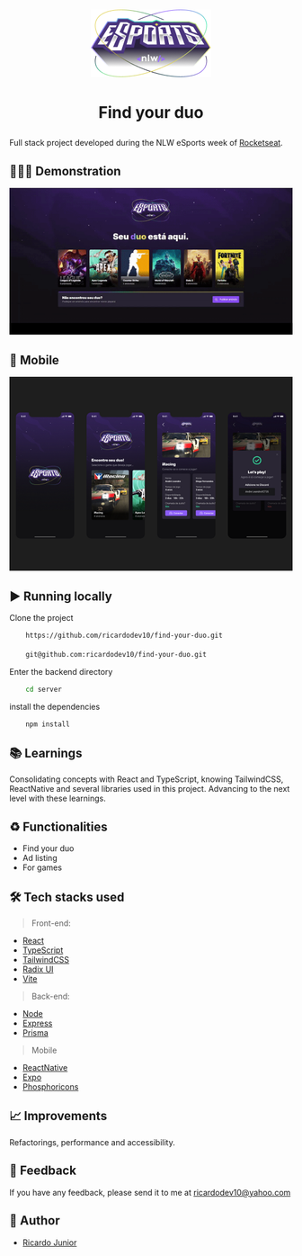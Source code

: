 # <p align="center"><img src=".github/find-your-duo-logo.png"></p>

# <p align="center"> Find your duo </p>


Full stack project developed during the NLW eSports week of [Rocketseat](https://www.rocketseat.com.br).


## 💁🏻‍♂️ Demonstration

<p align="center">
<img src=".github/nlw-esports-demonstration.gif" />
</p>

## 📱 Mobile

<p align="center"><img src=".github/find-your-duo-mobile.png" /></p>


## ▶️ Running locally

Clone the project

```bash
    https://github.com/ricardodev10/find-your-duo.git

    git@github.com:ricardodev10/find-your-duo.git
```

Enter the backend directory

```bash
    cd server
```

install the dependencies

```bash
    npm install
```


## 📚 Learnings

Consolidating concepts with React and TypeScript, knowing TailwindCSS, ReactNative and several libraries used in this project.
Advancing to the next level with these learnings.


## ♻️ Functionalities

- Find your duo
- Ad listing
- For games


## 🛠 Tech stacks used

> Front-end: 

- [React](https://reactjs.org/)
- [TypeScript](https://www.typescriptlang.org/)
- [TailwindCSS](https://tailwindcss.com/)
- [Radix UI](https://www.radix-ui.com/)
- [Vite](https://vitejs.dev/)

> Back-end: 

- [Node](https://nodejs.org/en/)
- [Express](https://www.npmjs.com/package/express)
- [Prisma](https://www.prisma.io/express)

> Mobile

- [ReactNative](https://reactnative.dev/)
- [Expo](https://expo.dev/)
- [Phosphoricons](https://phosphoricons.com/)


## 📈 Improvements

Refactorings, performance and accessibility.


## 🙂 Feedback

If you have any feedback, please send it to me at ricardodev10@yahoo.com


## 💛 Author

- [Ricardo Junior](https://www.linkedin.com/in/ricardodev10/)